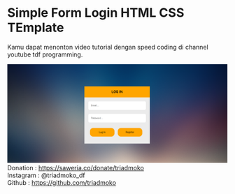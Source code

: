 # Simple Form Login HTML CSS TEmplate
Kamu dapat menonton video tutorial dengan speed coding di channel youtube tdf programming.

![alt_text](thumbnail.PNG)
Donation    : https://saweria.co/donate/triadmoko </br>
Instagram   : @triadmoko_df </br>
Github      : https://github.com/triadmoko </br>

